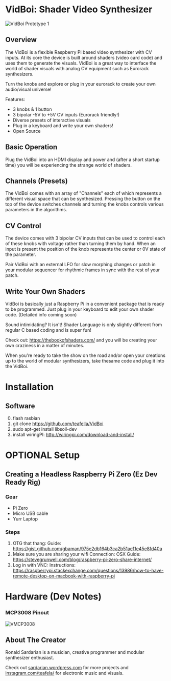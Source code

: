 # VidBoi: Shader Video Synthesizer

![VidBoi Prototype 1](https://github.com/teafella/VidBoi/blob/master/images/IMGP1873.jpg?raw=true)
## Overview

The VidBoi is a flexible Raspberry Pi based video synthesizer with CV inputs. At its core the device is built around shaders (video card code) and uses them to generate the visuals. VidBoi is a great way to interface the world of shader visuals with analog CV equipment such as Eurorack synthesizers.

Turn the knobs and explore or plug in your eurorack to create your own audio/visual universe!

Features:
- 3 knobs & 1 button
- 3 bipolar -5V to +5V CV inputs (Eurorack friendly!)
- Diverse presets of interactive visuals
- Plug in a keyboard and write your own shaders!
- Open Source

## Basic Operation
Plug the VidBoi into an HDMI display and power and (after a short startup time) you will be experiencing the strange world of shaders.

## Channels (Presets)
The VidBoi comes with an array of "Channels" each of which represents a different visual space that can be synthesized. Pressing the button on the top of the device switches channels and turning the knobs controls various parameters in the algorithms.

## CV Control
The device comes with 3 bipolar CV inputs that can be used to control each of these knobs with voltage rather than turning them by hand. When an input is present the position of the knob represents the center or 0V state of the parameter.

Pair VidBoi with an external LFO for slow morphing changes or patch in your modular sequencer for rhythmic frames in sync with the rest of your patch.

## Write Your Own Shaders

VidBoi is basically just a Raspberry Pi in a convenient package that is ready to be programmed. Just plug in your keyboard to edit your own shader code. (Detailed info coming soon)

Sound intimidating? It isn't! Shader Language is only slightly different from regular C based coding and is super fun!

Check out: https://thebookofshaders.com/ and you will be creating your own craziness in a matter of minutes.

When you're ready to take the show on the road and/or open your creations up to the world of modular synthesizers, take thesame code and plug it into the VidBoi.

# Installation
## Software
0. flash rasbian
8. git clone https://github.com/teafella/VidBoi
59. sudo apt-get install libsoil-dev
5. install wiringPI: http://wiringpi.com/download-and-install/


# OPTIONAL Setup

## Creating a Headless Raspberry Pi Zero (Ez Dev Ready Rig)

### Gear
- Pi Zero
- Micro USB cable
- Yurr Laptop

### Steps
1. OTG that thang:
		Guide: https://gist.github.com/gbaman/975e2db164b3ca2b51ae11e45e8fd40a 
2. Make sure you are sharing your wifi Connection: 
		OSX Guide: https://stevegrunwell.com/blog/raspberry-pi-zero-share-internet/
3. Log in with VNC: 
		Instructions: https://raspberrypi.stackexchange.com/questions/13986/how-to-have-remote-desktop-on-macbook-with-raspberry-pi

# Hardware (Dev Notes)

### MCP3008 Pinout
![VMCP3008](https://github.com/teafella/VidBoi/blob/master/images/MCP3008Pinout.gif)


## About The Creator
Ronald Sardarian is a musician, creative programmer and modular synthesizer enthusiast.

Check out [sardarian.wordpress.com](sardarian.wordpress.com) for more projects and [instagram.com/teafela/](instagram.com/teafela) for electronic music and visuals.


